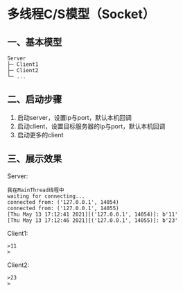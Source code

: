 # 多线程C/S模型（Socket）
## 一、基本模型
```text
Server
├─ Client1
├─ Client2
└─ ...
```
## 二、启动步骤
1. 启动server，设置ip与port，默认本机回调
2. 启动client，设置目标服务器的ip与port，默认本机回调
3. 启动更多的client
## 三、展示效果
Server:
```text
我在MainThread线程中 
waiting for connecting...
connected from: ('127.0.0.1', 14054)
connected from: ('127.0.0.1', 14055)
[Thu May 13 17:12:41 2021][('127.0.0.1', 14054)]: b'11'
[Thu May 13 17:12:46 2021][('127.0.0.1', 14055)]: b'23'
```
Client1:
```text
>11
>
```
Client2:
```text
>23
>
```